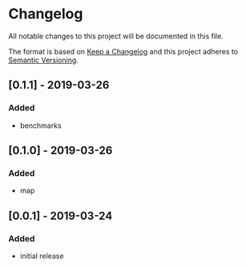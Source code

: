 # Changelog

All notable changes to this project will be documented in this file.

The format is based on [Keep a Changelog](http://keepachangelog.com/en/1.0.0/)
and this project adheres to [Semantic Versioning](http://semver.org/spec/v2.0.0.html).

## [0.1.1] - 2019-03-26
### Added
* benchmarks

## [0.1.0] - 2019-03-26
### Added
* map

## [0.0.1] - 2019-03-24
### Added
* initial release
